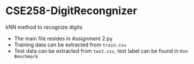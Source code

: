 # CSE258-DigitRecongnizer
kNN method to recognize digits

* The main file resides in Assignment 2.py
* Training data can be extracted from ```train.csv```
* Test data can be extracted from ```test.csv```, test label can be found in ```Knn Benchmark```
